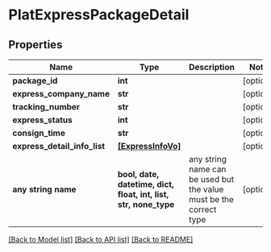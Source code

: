 # PlatExpressPackageDetail


## Properties
Name | Type | Description | Notes
------------ | ------------- | ------------- | -------------
**package_id** | **int** |  | [optional] 
**express_company_name** | **str** |  | [optional] 
**tracking_number** | **str** |  | [optional] 
**express_status** | **int** |  | [optional] 
**consign_time** | **str** |  | [optional] 
**express_detail_info_list** | [**[ExpressInfoVo]**](ExpressInfoVo.md) |  | [optional] 
**any string name** | **bool, date, datetime, dict, float, int, list, str, none_type** | any string name can be used but the value must be the correct type | [optional]

[[Back to Model list]](../README.md#documentation-for-models) [[Back to API list]](../README.md#documentation-for-api-endpoints) [[Back to README]](../README.md)


